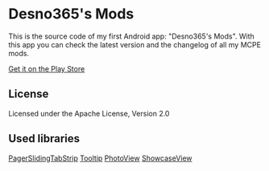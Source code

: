 Desno365's Mods
=========

This is the source code of my first Android app: "Desno365's Mods".
With this app you can check the latest version and the changelog of all my MCPE mods.

[Get it on the Play Store](https://play.google.com/store/apps/details?id=com.desno365.mods)

License
-----------
Licensed under the Apache License, Version 2.0

Used libraries
-----------
[PagerSlidingTabStrip](https://github.com/astuetz/PagerSlidingTabStrip)
[Tooltip](https://github.com/sephiroth74/android-target-tooltip)
[PhotoView](https://github.com/chrisbanes/PhotoView)
[ShowcaseView](https://github.com/amlcurran/ShowcaseView)
